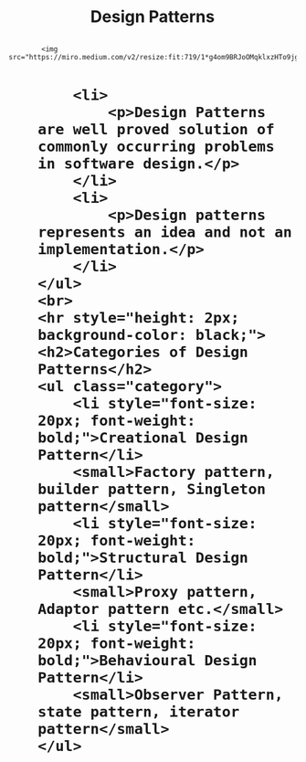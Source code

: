 <h1 style="display: flex; justify-content: center;">Design Patterns</h1>
        <div style="display:flex; justify-content:center; align-items:center;">

            <img src="https://miro.medium.com/v2/resize:fit:719/1*g4om9BRJoOMqklxzHTo9jg.png"/>
</div>
    <ul style="font-size:30px; font-weight: bold;">

        <li>
            <p>Design Patterns are well proved solution of commonly occurring problems in software design.</p>
        </li>
        <li>
            <p>Design patterns represents an idea and not an implementation.</p>
        </li>
    </ul>
    <br>
    <hr style="height: 2px; background-color: black;">
    <h2>Categories of Design Patterns</h2>
    <ul class="category">
        <li style="font-size: 20px; font-weight: bold;">Creational Design Pattern</li>
        <small>Factory pattern, builder pattern, Singleton pattern</small>
        <li style="font-size: 20px; font-weight: bold;">Structural Design Pattern</li>
        <small>Proxy pattern, Adaptor pattern etc.</small>
        <li style="font-size: 20px; font-weight: bold;">Behavioural Design Pattern</li>
        <small>Observer Pattern, state pattern, iterator pattern</small>
    </ul>
